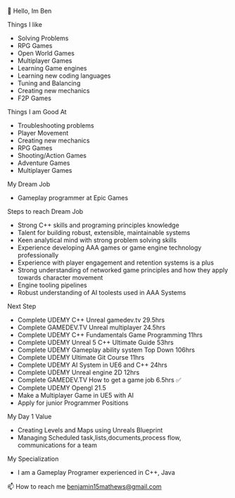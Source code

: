 👋 Hello, Im Ben

Things I like
- Solving Problems
- RPG Games
- Open World Games
- Multiplayer Games
- Learning Game engines
- Learning new coding languages
- Tuning and Balancing
- Creating new mechanics
- F2P Games
  
Things I am Good At
- Troubleshooting problems
- Player Movement
- Creating new mechanics
- RPG Games
- Shooting/Action Games
- Adventure Games
- Multiplayer Games

My Dream Job
- Gameplay programmer at Epic Games
  
Steps to reach Dream Job
- Strong C++ skills and programing principles knowledge
- Talent for building robust, extensible, maintainable systems
- Keen analytical mind with strong problem solving skills
- Experience developing AAA games or game engine technology professionally
- Experience with player engagement and retention systems is a plus
- Strong understanding of networked game principles and how they apply towards character movement
- Engine tooling pipelines
- Robust understanding of AI toolests used in AAA Systems
  
Next Step
- Complete UDEMY C++ Unreal gamedev.tv 29.5hrs
- Complete GAMEDEV.TV Unreal multiplayer 24.5hrs
- Complete UDEMY C++ Fundamentals Game Programming 11hrs
- Complete UDEMY Unreal 5 C++ Ultimate Guide 53hrs
- Complete UDEMY Gameplay ability system Top Down 106hrs
- Complete UDEMY Ultimate Git Course 11hrs
- Complete UDEMY AI System in UE6 and C++ 24hrs
- Complete UDEMY Unreal engine 2D 12hrs
- Complete GAMEDEV.TV How to get a game job 6.5hrs ✅
- Complete UDEMY Opengl 21.5
- Make a Multiplayer Game in UE5 with AI
- Apply for junior Programmer Positions
  
My Day 1 Value
- Creating Levels and Maps using Unreals Blueprint
- Managing Scheduled task,lists,documents,process flow, communications for a team
  
My Specialization
- I am a Gameplay Programer experienced in C++, Java

📫 How to reach me benjamin15mathews@gmail.com

<!---
Benjamin15Mathews/Benjamin15Mathews is a ✨ special ✨ repository because its `README.md` (this file) appears on your GitHub profile.
You can click the Preview link to take a look at your changes.
--->
